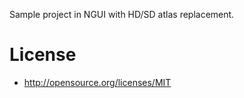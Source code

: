 Sample project in NGUI with HD/SD atlas replacement.

# License

+ http://opensource.org/licenses/MIT
